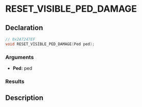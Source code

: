 # RESET_VISIBLE_PED_DAMAGE

## Declaration
```cpp
// 0x2A7247EF
void RESET_VISIBLE_PED_DAMAGE(Ped ped);
```

### Arguments
- **Ped:** ped

### Results

## Description
